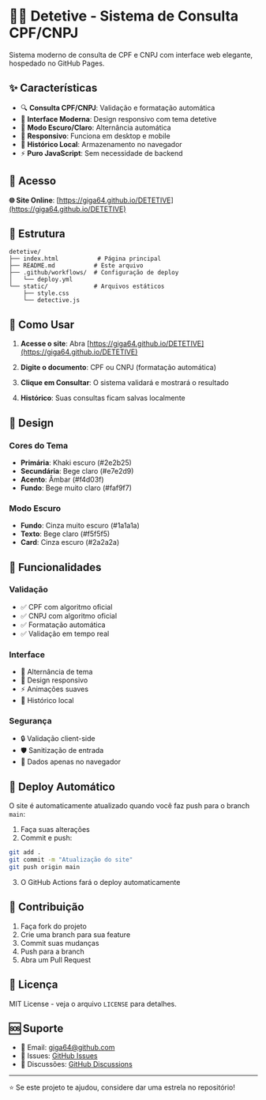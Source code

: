 # 🕵️‍♂️ Detetive - Sistema de Consulta CPF/CNPJ

Sistema moderno de consulta de CPF e CNPJ com interface web elegante, hospedado no GitHub Pages.

## ✨ Características

- 🔍 **Consulta CPF/CNPJ**: Validação e formatação automática
- 🎨 **Interface Moderna**: Design responsivo com tema detetive
- 🌙 **Modo Escuro/Claro**: Alternância automática
- 📱 **Responsivo**: Funciona em desktop e mobile
- 💾 **Histórico Local**: Armazenamento no navegador
- ⚡ **Puro JavaScript**: Sem necessidade de backend

## 🚀 Acesso

**🌐 Site Online**: [https://giga64.github.io/DETETIVE](https://giga64.github.io/DETETIVE)

## 📁 Estrutura

```
detetive/
├── index.html           # Página principal
├── README.md           # Este arquivo
├── .github/workflows/  # Configuração de deploy
│   └── deploy.yml
└── static/             # Arquivos estáticos
    ├── style.css
    └── detective.js
```

## 🎯 Como Usar

1. **Acesse o site**: Abra [https://giga64.github.io/DETETIVE](https://giga64.github.io/DETETIVE)

2. **Digite o documento**: CPF ou CNPJ (formatação automática)

3. **Clique em Consultar**: O sistema validará e mostrará o resultado

4. **Histórico**: Suas consultas ficam salvas localmente

## 🎨 Design

### Cores do Tema
- **Primária**: Khaki escuro (#2e2b25)
- **Secundária**: Bege claro (#e7e2d9)
- **Acento**: Âmbar (#f4d03f)
- **Fundo**: Bege muito claro (#faf9f7)

### Modo Escuro
- **Fundo**: Cinza muito escuro (#1a1a1a)
- **Texto**: Bege claro (#f5f5f5)
- **Card**: Cinza escuro (#2a2a2a)

## 🔧 Funcionalidades

### Validação
- ✅ CPF com algoritmo oficial
- ✅ CNPJ com algoritmo oficial
- ✅ Formatação automática
- ✅ Validação em tempo real

### Interface
- 🌙 Alternância de tema
- 📱 Design responsivo
- ⚡ Animações suaves
- 💾 Histórico local

### Segurança
- 🔒 Validação client-side
- 🛡️ Sanitização de entrada
- 💾 Dados apenas no navegador

## 🚀 Deploy Automático

O site é automaticamente atualizado quando você faz push para o branch `main`:

1. Faça suas alterações
2. Commit e push:
```bash
git add .
git commit -m "Atualização do site"
git push origin main
```
3. O GitHub Actions fará o deploy automaticamente

## 🤝 Contribuição

1. Faça fork do projeto
2. Crie uma branch para sua feature
3. Commit suas mudanças
4. Push para a branch
5. Abra um Pull Request

## 📄 Licença

MIT License - veja o arquivo `LICENSE` para detalhes.

## 🆘 Suporte

- 📧 Email: giga64@github.com
- 🐛 Issues: [GitHub Issues](https://github.com/giga64/DETETIVE/issues)
- 💬 Discussões: [GitHub Discussions](https://github.com/giga64/DETETIVE/discussions)

---

⭐ Se este projeto te ajudou, considere dar uma estrela no repositório! 